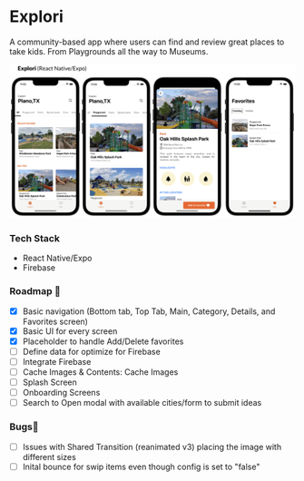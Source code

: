 # Explori

A community-based app where users can find and review great places to take kids. From Playgrounds all the way to Museums.

![Screenshot of the main screens of the app](https://github.com/lucasmrl/explori/blob/main/Screenshot%202023-06-12%20at%2011.09.06%20PM.png?raw=true)

### Tech Stack
- React Native/Expo
- Firebase

### Roadmap 🚗
- [x] Basic navigation (Bottom tab, Top Tab, Main, Category, Details, and Favorites screen)
- [x] Basic UI for every screen
- [x] Placeholder to handle Add/Delete favorites
- [ ] Define data for optimize for Firebase
- [ ] Integrate Firebase
- [ ] Cache Images & Contents: Cache Images
- [ ] Splash Screen
- [ ] Onboarding Screens
- [ ] Search to Open modal with available cities/form to submit ideas

### Bugs🐞
- [ ] Issues with Shared Transition (reanimated v3) placing the image with different sizes
- [ ] Inital bounce for swip items even though config is set to "false"